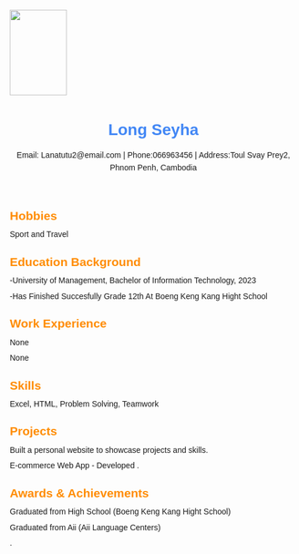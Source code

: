 <!DOCTYPE html>
<html>
<head>
  <title>Seyha CV - Curriculum Vitae</title>
<img src="file:///C:/Users/U-ser/Downloads/seyha.jpg.jpg" height="150"  width= "100">
  <style>
    /* Add some basic styling to make it visually appealing */
    body {
      font-family: Arial, sans-serif;
      line-height: 1.6;
      margin: 30px;
      padding: 0;
    }
    h1 {
      color: #4287f5;
      margin-bottom: 10px;
    }
    h2 {
      color: #ff8c00;
      margin-top: 20px;
      margin-bottom: 5px;
    }
    p {
      margin: 5px 0;
    }
  </style>
</head>
<body>
  <header>
    <h1>Long Seyha</h1>
    <p>Email: Lanatutu2@email.com | Phone:066963456 | Address:Toul Svay Prey2, Phnom Penh, Cambodia</p>
  </header>

  <section>
    <h2>Hobbies</h2>
    <p>Sport and Travel</p>
  </section>

  <section>
    <h2>Education Background</h2>
    <p>-University of Management, Bachelor of Information Technology, 2023</p>
    <p>-Has Finished Succesfully Grade 12th At Boeng Keng Kang Hight School</p>
  </section>

  <section>
    <h2>Work Experience</h2>
    <p>None</p>
    <p>None</p>
  </section>

  <section>
    <h2>Skills</h2>
    <p>Excel, HTML, Problem Solving, Teamwork</p>
  </section>

  <section>
    <h2>Projects</h2>
    <p>Built a personal website to showcase projects and skills.</p>
    <p>E-commerce Web App - Developed .</p>
  </section>

  <section>
    <h2>Awards &amp; Achievements</h2>
    <p>Graduated from High School (Boeng Keng Kang Hight School)</p>
    <p>Graduated from Aii (Aii Language Centers)</p>
  </section>

  <footer>
    <p>.</p>
  </footer>
</body>
</html>
